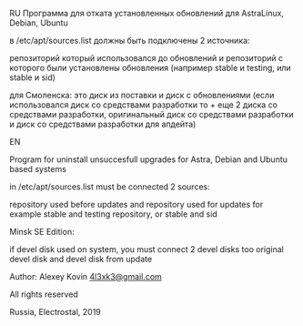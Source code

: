 RU
Программа для отката установленных обновлений для AstraLinux, Debian, Ubuntu

в /etc/apt/sources.list должны быть подключены 2 источника: 

репозиторий который использовался до обновлений и репозиторий с которого были установлены обновления (например stable и testing, или stable и sid)

для Смоленска:
это диск из поставки и диск с обновлениями 
(если использовался диск со средствами разработки то + еще 2 диска со средствами разработки, оригинальный диск со средствами разработки и диск со средствами разработки для апдейта)

EN

Program for uninstall unsuccesfull upgrades for Astra, Debian and Ubuntu based systems

in /etc/apt/sources.list must be connected 2 sources:

repository used before updates and repository used for updates
for example stable and testing repository, or stable and sid

Minsk SE Edition:

if devel disk used on system, you must connect 2 devel disks too
original devel disk and devel disk from update

Author: Alexey Kovin <4l3xk3@gmail.com>

All rights reserved

Russia, Electrostal, 2019

